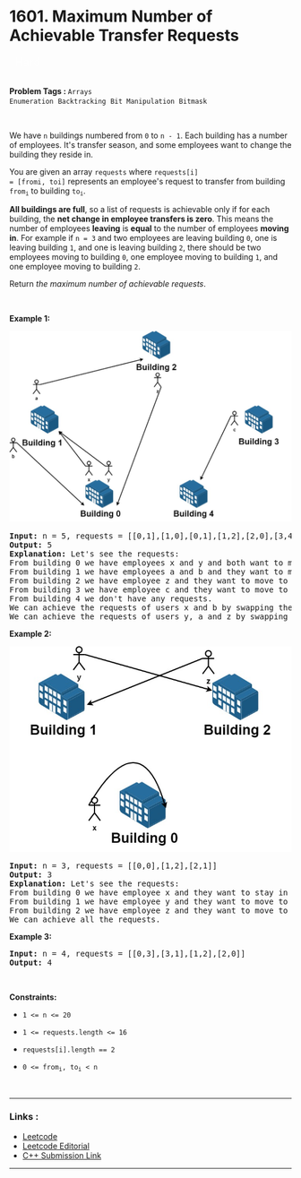 
<!-- Heading -->
<h1> 1601. Maximum Number of Achievable Transfer Requests
 </h1>


<p style="color : rgba(255, 255, 255, 0.65);padding-bottom: 0.25rem; padding-top: 0.25rem;    padding-left: 0.625rem; padding-right: 0.625rem; display:inline; font-size: 1.25rem">Hard</p>
</br>

</br>
<!-- Tags -->
<p><b>Problem Tags : </b>
<code>Arrays</code>&nbsp;&nbsp;<code>
Enumeration</code>&nbsp;&nbsp;<code>Backtracking</code>&nbsp;&nbsp;<code>Bit Manipulation</code>&nbsp;&nbsp;<code>Bitmask</code></p>

</br>

<!-- Problem Statement -->
We have <code>n</code> buildings numbered from <code>0</code> to <code>n - 1</code>. Each building has a number of employees. It's transfer season, and some employees want to change the building they reside in.

You are given an array <code>requests</code> where <code>requests[i] = [fromi, toi]</code> represents an employee's request to transfer from building <code>from<sub>i</sub></code> to building <code>to<sub>i</sub></code>.

**All buildings are full**, so a list of requests is achievable only if for each building, the **net change in employee transfers is zero**. This means the number of employees **leaving** is **equal** to the number of employees **moving in**. For example if <code>n = 3</code> and two employees are leaving building <code>0</code>, one is leaving building <code>1</code>, and one is leaving building <code>2</code>, there should be two employees moving to building <code>0</code>, one employee moving to building <code>1</code>, and one employee moving to building <code>2</code>.

Return *the maximum number of achievable requests*.

<!-- line break -->
<p>&nbsp</p>

<!-- example 1 -->
<strong>Example 1:</strong>

![Alt text](move1.jpg)
<pre>
<strong>Input:</strong> n = 5, requests = [[0,1],[1,0],[0,1],[1,2],[2,0],[3,4]]
<strong>Output:</strong> 5
<strong>Explanation:</strong> Let's see the requests:
From building 0 we have employees x and y and both want to move to building 1.
From building 1 we have employees a and b and they want to move to buildings 2 and 0 respectively.
From building 2 we have employee z and they want to move to building 0.
From building 3 we have employee c and they want to move to building 4.
From building 4 we don't have any requests.
We can achieve the requests of users x and b by swapping their places.
We can achieve the requests of users y, a and z by swapping the places in the 3 buildings.
</pre>

<!-- example 2 -->
<strong>Example 2:</strong>

![Alt text](move2.jpg)
<pre>
<strong>Input:</strong> n = 3, requests = [[0,0],[1,2],[2,1]]
<strong>Output:</strong> 3
<strong>Explanation:</strong> Let's see the requests:
From building 0 we have employee x and they want to stay in the same building 0.
From building 1 we have employee y and they want to move to building 2.
From building 2 we have employee z and they want to move to building 1.
We can achieve all the requests.
</pre>

<!-- example 3 -->
<strong>Example 3:</strong>

<pre>
<strong>Input:</strong> n = 4, requests = [[0,3],[3,1],[1,2],[2,0]]
<strong>Output:</strong> 4
</pre>


<!-- line break -->
<p>&nbsp</p>


<!-- constraints -->
<strong>Constraints:</strong>
- <p><code>1 <= n <= 20</code></p>
- <p><code>1 <= requests.length <= 16</code><p>
- <p><code>requests[i].length == 2</code></p>
- <p><code>0 <= from<sub>i</sub>, to<sub>i</sub> < n</code></p>


<!-- line break -->
<p>&nbsp</p>


<!-- horizontal rule -->
<hr>


<!-- Links -->
<h3>Links :</h3>

- [Leetcode](https://leetcode.com/problems/maximum-number-of-achievable-transfer-requests/)
- [Leetcode Editorial](https://leetcode.com/problems/maximum-number-of-achievable-transfer-requests/editorial)
- [C++ Submission Link](https://leetcode.com/problems/maximum-number-of-achievable-transfer-requests/submissions/984650341/)

<hr>